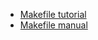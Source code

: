 - [Makefile tutorial](https://makefiletutorial.com)
- [Makefile manual](https://www.gnu.org/software/make/manual/make.html)
